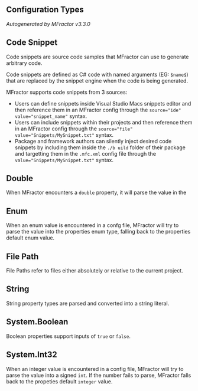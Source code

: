## Configuration Types
*Autogenerated by MFractor v3.3.0*
## Code Snippet

Code snippets are source code samples that MFractor can use to generate arbitrary code.

Code snippets are defined as C# code with named arguments (EG: `$name$`) that are replaced by the snippet engine when the code is being generated.

MFractor supports code snippets from 3 sources:

 - Users can define snippets inside Visual Studio Macs snippets editor and then reference them in an MFractor config through the `source="ide" value="snippet_name"` syntax.
 - Users can include snippets within their projects and then reference them in an MFractor config through the `source="file" value="Snippets/MySnippet.txt"` syntax.
 - Package and framework authors can silently inject desired code snippets by including them inside the `./b uild` folder of their package and targetting them in the `.mfc.xml` config file through the `value="Snippets/MySnippet.txt"` syntax.



## Double

When MFractor encounters a `double` property, it will parse the value in the 


## Enum

When an enum value is encountered in a confg file, MFractor will try to parse the value into the properties enum type, falling back to the properties default enum value.


## File Path

File Paths refer to files either absolutely or relative to the current project.


## String

String property types are parsed and converted into a string literal.


## System.Boolean

Boolean properties support inputs of `true` or `false`.


## System.Int32

When an integer value is encountered in a config file, MFractor will try to parse the value into a signed `int`. If the number fails to parse, MFractor falls back to the propeties default `integer` value.


